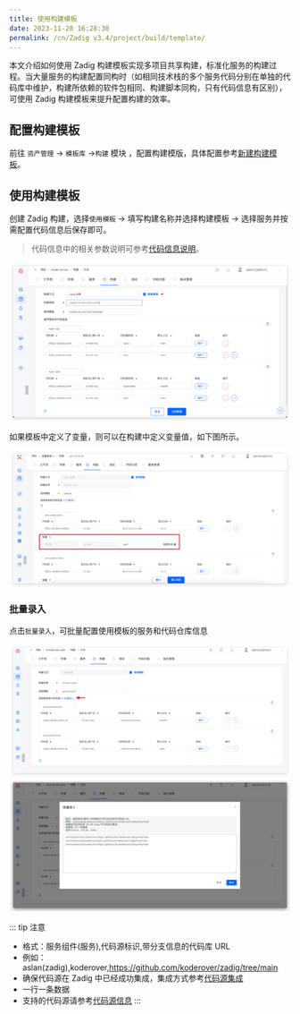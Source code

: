 ```yaml
---
title: 使用构建模板
date: 2023-11-20 16:28:30
permalink: /cn/Zadig v3.4/project/build/template/
---
```


本文介绍如何使用 Zadig 构建模板实现多项目共享构建，标准化服务的构建过程。当大量服务的构建配置同构时（如相同技术栈的多个服务代码分别在单独的代码库中维护，构建所依赖的软件包相同、构建脚本同构，只有代码信息有区别），可使用 Zadig 构建模板来提升配置构建的效率。

## 配置构建模板

前往 `资产管理` → `模板库` →`构建` 模块 ，配置构建模版，具体配置参考[新建构建模板](/cn/Zadig%20v3.4/template/build/#新建模板)。

## 使用构建模板

创建 Zadig 构建，选择`使用模板` → 填写构建名称并选择构建模板 → 选择服务并按需配置代码信息后保存即可。

> 代码信息中的相关参数说明可参考[代码信息说明](/cn/Zadig%20v3.4/project/build/#代码信息)。

![构建模板](../../../_images/create_build_with_template.png)

如果模板中定义了变量，则可以在构建中定义变量值，如下图所示。

![构建模板](../../../_images/create_build_with_template_3.png)

### 批量录入

点击`批量录入`，可批量配置使用模板的服务和代码仓库信息

![构建模板](../../../_images/create_build_with_template_1.png)
![构建模板](../../../_images/create_build_with_template_2.png)

::: tip 注意
- 格式：服务组件(服务),代码源标识,带分支信息的代码库 URL
- 例如：aslan(zadig),koderover,https://github.com/koderover/zadig/tree/main
- 确保代码源在 Zadig 中已经成功集成，集成方式参考[代码源集成](/cn/Zadig%20v3.4/settings/codehost/overview)
- 一行一条数据
- 支持的代码源请参考[代码源信息](/cn/Zadig%20v3.4/settings/codehost/overview/#功能兼容列表)
:::